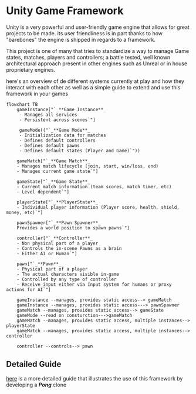 ﻿# Unity Game Framework

Unity is a very powerful and user-friendly game engine that allows for great projects to be made. its user friendliness
is in part thanks to how "barebones" the engine is shipped in regards to a framework.

This project is one of many that tries to standardize a way to manage Game states, matches, players and controllers; a
battle tested, well known architectural approach present in other engines such as Unreal or in house proprietary engines.

here's an overview of de different systems currently at play and how they interact with each other as well as a simple guide
to extend and use this framework in your games

```mermaid
flowchart TB
    gameInstance["`_**Game Instance**_
     - Manages all services
     - Persistent across scenes`"]
     
     gameMode(("`_**Game Mode**_
     - Initialization data for matches
     - Defines default controllers
     - Defines default pawns
     - Defines default states (Player and Game)`"))
     
    gameMatch["`_**Game Match**_
    - Manages match lifecycle (join, start, win/loss, end)
    - Manages current game state`"]
    
    gameState["`_**Game State**_
    - Current match information (team scores, match timer, etc)
    - Level dependent`"]
    
    playerState["`_**PlayerState**_
    - Individual player information (Player score, health, shield, money, etc)`"]
    
    pawnSpawner["`_**Pawn Spawner**_
    Provides a world position to spawn pawns`"]

    controller["`_**Controller**_
    - Non physical part of a player
    - Controls the in-scene Pawns as a brain
    - Either AI or Human`"]
    
    pawn["`_**Pawn**_
    - Physical part of a player
    - The actual characters visible in-game
    - Controlled by any type of controller
    - Receive input either via Input system for humans or proxy actions for AI`"]
    
    gameInstance --manages, provides static access--> gameMatch
    gameInstance --manages, provides static access---> pawnSpawner
    gameMatch --manages, provides static access--> gameState
    gameMode --read on consturction--->gameMatch
    gameMatch --manages, provides static access, multiple instances--> playerState
    gameMatch --manages, provides static access, multiple instances--> controller
    
    controller --controls--> pawn
```

## Detailed Guide

[here](./QuickStart.md) is a more detailed guide that illustrates the use of this framework by developing a _**Pong**_ clone